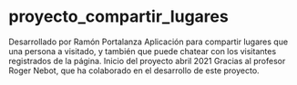 # proyecto_compartir_lugares
Desarrollado por Ramón Portalanza
Aplicación para compartir lugares que una persona a visitado, y también que puede chatear con los visitantes registrados de la página.
Inicio del proyecto abril 2021
Gracias al profesor Roger Nebot, que ha colaborado en el desarrollo de este proyecto.
